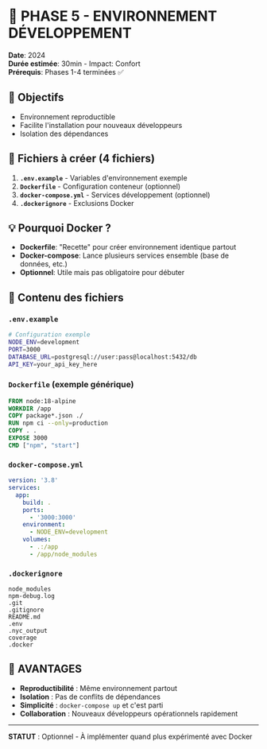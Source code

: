 # 🐳 PHASE 5 - ENVIRONNEMENT DÉVELOPPEMENT

**Date**: 2024  
**Durée estimée**: 30min - Impact: Confort  
**Prérequis**: Phases 1-4 terminées ✅

## 🎯 **Objectifs**

- Environnement reproductible
- Facilite l'installation pour nouveaux développeurs
- Isolation des dépendances

## 📁 **Fichiers à créer (4 fichiers)**

1. **`.env.example`** - Variables d'environnement exemple
2. **`Dockerfile`** - Configuration conteneur (optionnel)
3. **`docker-compose.yml`** - Services développement (optionnel)
4. **`.dockerignore`** - Exclusions Docker

## 💡 **Pourquoi Docker ?**

- **Dockerfile**: "Recette" pour créer environnement identique partout
- **Docker-compose**: Lance plusieurs services ensemble (base de données, etc.)
- **Optionnel**: Utile mais pas obligatoire pour débuter

## 🔧 **Contenu des fichiers**

### **`.env.example`**

```bash
# Configuration exemple
NODE_ENV=development
PORT=3000
DATABASE_URL=postgresql://user:pass@localhost:5432/db
API_KEY=your_api_key_here
```

### **`Dockerfile`** (exemple générique)

```dockerfile
FROM node:18-alpine
WORKDIR /app
COPY package*.json ./
RUN npm ci --only=production
COPY . .
EXPOSE 3000
CMD ["npm", "start"]
```

### **`docker-compose.yml`**

```yaml
version: '3.8'
services:
  app:
    build: .
    ports:
      - '3000:3000'
    environment:
      - NODE_ENV=development
    volumes:
      - .:/app
      - /app/node_modules
```

### **`.dockerignore`**

```
node_modules
npm-debug.log
.git
.gitignore
README.md
.env
.nyc_output
coverage
.docker
```

## 🎯 **AVANTAGES**

- **Reproductibilité** : Même environnement partout
- **Isolation** : Pas de conflits de dépendances
- **Simplicité** : `docker-compose up` et c'est parti
- **Collaboration** : Nouveaux développeurs opérationnels rapidement

---

**STATUT** : Optionnel - À implémenter quand plus expérimenté avec Docker
